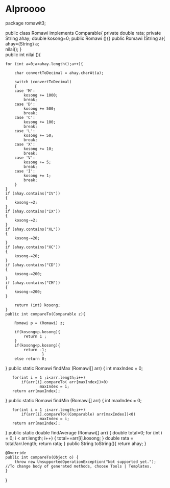 Alproooo
========
package romawit3;

public class Romawi implements Comparable{
    private double rata;
    private String ahay;
    double kosong=0;
    public Romawi (){}
    public Romawi (String a){
    ahay=(String) a;   
    nilai();
  }    
    public int nilai (){
        
    for (int a=0;a<ahay.length();a++){    
           
        char convertToDecimal = ahay.charAt(a);

        switch (convertToDecimal)
        {
        case 'M':
            kosong += 1000;
            break;
        case 'D':
            kosong += 500;
            break;
        case 'C':
            kosong += 100;
            break;
        case 'L':
            kosong += 50;
            break;
        case 'X':
            kosong += 10;
            break;
        case 'V':
            kosong += 5;
            break;
        case 'I':
            kosong += 1;
            break;
        }
    }
    if (ahay.contains("IV"))
    {
        kosong-=2;
    }
    if (ahay.contains("IX"))
    {
        kosong-=2;
    }
    if (ahay.contains("XL"))
    {
        kosong-=20;
    }
    if (ahay.contains("XC"))
    {
        kosong-=20;
    }
    if (ahay.contains("CD"))
    {
        kosong-=200;
    }
    if (ahay.contains("CM"))
    {
        kosong-=200;
    }
        
        return (int) kosong;
    }  
    public int compareTo(Comparable z){
        
        Romawi p = (Romawi) z;
        
        if(kosong>p.kosong){
            return 1 ;
        }
        if(kosong<p.kosong){
            return -1;
                    }
        else return 0;
}
    public static Romawi findMax (Romawi[] arr)
   {
       int maxIndex = 0;
       
       for(int i = 1 ;i<arr.length;i++)
           if(arr[i].compareTo( arr[maxIndex])>0)
                   maxIndex = i;
       return arr[maxIndex];
   }
   public static Romawi findMin (Romawi[] arr)
   {
       int maxIndex = 0;
       
       for(int i = 1 ;i<arr.length;i++)
           if(arr[i].compareTo((Comparable) arr[maxIndex])<0)
                   maxIndex = i;
       return arr[maxIndex];
   }
   public static double findAverage (Romawi[] arr)
   {
       double total=0;
       for (int i = 0; i < arr.length; i++) {
           total+=arr[i].kosong;
       }
       double rata = total/arr.length;
       return rata;
   }
   public String toString(){
       return ahay;
   }
    
   
    
    
    
    
    
    @Override
    public int compareTo(Object o) {
        throw new UnsupportedOperationException("Not supported yet."); //To change body of generated methods, choose Tools | Templates.
    }
}
